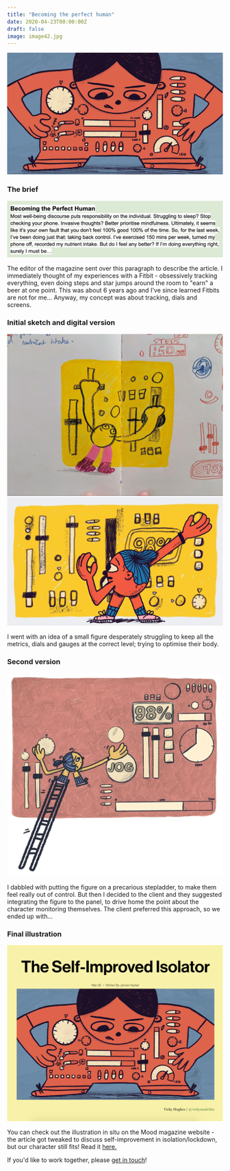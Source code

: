 ```yaml
---
title: "Becoming the perfect human"
date: 2020-04-23T00:00:00Z
draft: false
image: image42.jpg
---
```


![Becoming the perfect human](image42.jpg)

### The brief
![Becoming the perfect human](brief.png)

The editor of the magazine sent over this paragraph to describe the article. I immediately thought of my experiences with a Fitbit - obsessively tracking everything, even doing steps and star jumps around the room to "earn" a beer at one point. This was about 6 years ago and I've since learned Fitbits are not for me... Anyway, my concept was about tracking, dials and screens.

### Initial sketch and digital version
![Becoming the perfect human](image85.jpg)
![Becoming the perfect human](image24.jpg)

I went with an idea of a small figure desperately struggling to keep all the metrics, dials and gauges at the correct level; trying to optimise their body. 

### Second version
![Becoming the perfect human](image29.jpg)

I dabbled with putting the figure on a precarious stepladder, to make them feel really out of control. But then I decided to the client and they suggested integrating the figure to the panel, to drive home the point about the character monitoring themselves. The client preferred this approach, so we ended up with...

### Final illustration
![Becoming the perfect human](insitu.png)

You can check out the illustration in situ on the Mood magazine website - the article got tweaked to discuss self-improvement in isolation/lockdown, but our character still fits! Read it [here.](https://www.itsmoodmag.com/power/becoming-perfect-self-optimise)

If you'd like to work together, please [get in touch](mailto:vicky.hughes@hotmail.com)!